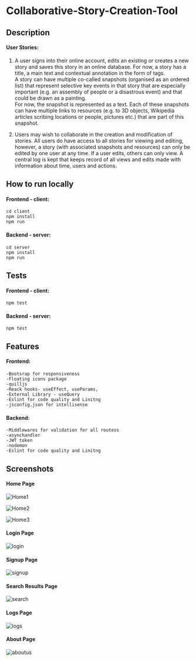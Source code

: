 # Collaborative-Story-Creation-Tool

## Description 

#### User Stories: 
1. A user signs into their online account, edits an existing or creates a new story and saves this story in an online database. 
For now, a story has a title, a main text and contextual annotation in the form of tags.  
A story can have multiple co-called snapshots (organised as an ordered list) that represent selective key events in that story 
that are especially important (e.g. an assembly of people or a disastrous event) and that could be drawn as a painting.   
For now, the snapshot is represented as a text. Each of these snapshots can have multiple links to resources (e.g. to 3D objects, Wikipedia articles scribing locations or people, pictures etc.) that are part of this snapshot.  

2. Users may wish to collaborate in the creation and modification of stories.
All users do have access to all stories for viewing and editing, however, a story (with associated snapshots and resources) 
can only be edited by one user at any time. If a user edits, others can only view. A central log is kept that keeps record of all views and edits 
made with information about time, users and actions.



## How to run locally

#### Frontend - client:
```
cd client
npm install
npm run
```

#### Backend - server:
```
cd server
npm install
npm run
```

## Tests

#### Frontend - client:
```
npm test
```

#### Backend - server:
```
npm test
```



## Features

#### Frontend:
~~~Unittests
-Bootsrap for responsiveness
-Floating icons package
-quilljs
-Reack hooks- useEffect, useParams, 
-External Library - useQuery
-Eslint for code quality and Linitng	
-jsconfig.json for intellisense
~~~
#### Backend:
~~~Unittests
-Middlewares for validation for all routess
-asynchandler
-JWT token
-nodemon
-Eslint for code quality and Linitng
~~~
## Screenshots

#### Home Page

![Home1](https://user-images.githubusercontent.com/8169460/162776604-80b32c18-400b-4c67-bc65-cf290e338752.png)

![Home2](https://user-images.githubusercontent.com/8169460/162776747-4b59937f-831c-41fb-be32-85e3001d55e0.png)

![Home3](https://user-images.githubusercontent.com/8169460/162776825-da0d8971-671e-4653-9f71-fe64cb0ef71b.png)

#### Login Page

![login](https://user-images.githubusercontent.com/8169460/162776880-7ec09aa7-60bc-4d88-b5ef-09768ae0b309.png)

#### Signup Page

![signup](https://user-images.githubusercontent.com/8169460/162776912-a10108c1-f34d-444b-a9a5-b0c1ddec500d.png)

#### Search Results Page

![search](https://user-images.githubusercontent.com/8169460/162776957-00f98182-c657-43df-8c69-bd0bfcf4db41.png)

#### Logs Page

![logs](https://user-images.githubusercontent.com/8169460/162777003-0054a183-f011-4c03-be9f-ef5c50f3cd9b.png)

#### About Page

![aboutus](https://user-images.githubusercontent.com/8169460/162803702-85e1e6fd-0484-4364-86e6-46ff96128b3c.png)




